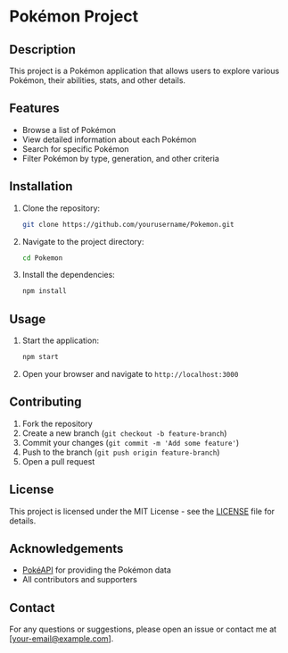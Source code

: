# Pokémon Project

## Description
This project is a Pokémon application that allows users to explore various Pokémon, their abilities, stats, and other details.

## Features
- Browse a list of Pokémon
- View detailed information about each Pokémon
- Search for specific Pokémon
- Filter Pokémon by type, generation, and other criteria

## Installation
1. Clone the repository:
    ```bash
    git clone https://github.com/yourusername/Pokemon.git
    ```
2. Navigate to the project directory:
    ```bash
    cd Pokemon
    ```
3. Install the dependencies:
    ```bash
    npm install
    ```

## Usage
1. Start the application:
    ```bash
    npm start
    ```
2. Open your browser and navigate to `http://localhost:3000`

## Contributing
1. Fork the repository
2. Create a new branch (`git checkout -b feature-branch`)
3. Commit your changes (`git commit -m 'Add some feature'`)
4. Push to the branch (`git push origin feature-branch`)
5. Open a pull request

## License
This project is licensed under the MIT License - see the [LICENSE](LICENSE) file for details.

## Acknowledgements
- [PokéAPI](https://pokeapi.co/) for providing the Pokémon data
- All contributors and supporters

## Contact
For any questions or suggestions, please open an issue or contact me at [your-email@example.com].
